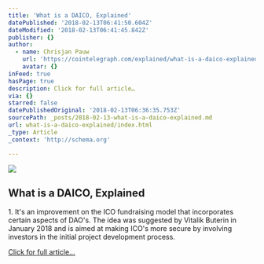 ```yaml
---
title: 'What is a DAICO, Explained'
datePublished: '2018-02-13T06:41:50.604Z'
dateModified: '2018-02-13T06:41:45.842Z'
publisher: {}
author:
  - name: Chrisjan Pauw
    url: 'https://cointelegraph.com/explained/what-is-a-daico-explained'
    avatar: {}
inFeed: true
hasPage: true
description: Click for full article…
via: {}
starred: false
datePublishedOriginal: '2018-02-13T06:36:35.753Z'
sourcePath: _posts/2018-02-13-what-is-a-daico-explained.md
url: what-is-a-daico-explained/index.html
_type: Article
_context: 'http://schema.org'

---
```

<article style=""><img src="https://imgflo.herokuapp.com/graph/2b2431f8e7ba7b0/71a512066cbe80694823a625336b9e5b/noop.jpg?input=https%3A%2F%2Fcointelegraph.com%2Fimages%2F1024_Ly9jb2ludGVsZWdyYXBoLmNvbS9zdG9yYWdlL3VwbG9hZHMvdmlldy9lNTQ2MDI4ZjE0ZjMwOWI2ZjkxNjhiMmQzM2Q0ZGUwMC5qcGc%3D.jpg" /><h1>What is a DAICO, Explained</h1><p>1. It's an improvement on the ICO fundraising model that incorporates certain aspects of DAO's. The idea was suggested by Vitalik Buterin in January 2018 and is aimed at making ICO's more secure by involving investors in the initial project development process.</p></article>

[Click for full article...][0]

[0]: https://cointelegraph.com/explained/what-is-a-daico-explained "Link"